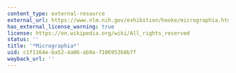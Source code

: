 ```yaml
---
content_type: external-resource
external_url: https://www.nlm.nih.gov/exhibition/hooke/micrographia.html
has_external_license_warning: true
license: https://en.wikipedia.org/wiki/All_rights_reserved
status: ''
title: '*Micrographia*'
uid: c1f1164e-ba52-4a06-ab9a-7106953b8b7f
wayback_url: ''
---
```

